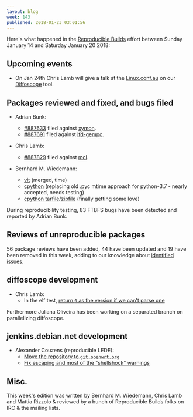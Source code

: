 ```yaml
---
layout: blog
week: 143
published: 2018-01-23 03:01:56
---
```


Here's what happened in the [Reproducible Builds](https://reproducible-builds.org) effort between Sunday January 14 and Saturday January 20 2018:

Upcoming events
---------------

* On Jan 24th Chris Lamb will give a talk at the [Linux.conf.au](https://www.linux.conf.au) on our [Diffoscope](https://diffoscope.org) tool.

Packages reviewed and fixed, and bugs filed
-------------------------------------------

* Adrian Bunk:
    * [#887633](https://bugs.debian.org/887633) filed against [xymon](https://tracker.debian.org/pkg/xymon).
    * [#887691](https://bugs.debian.org/887691) filed against [ifd-gempc](https://tracker.debian.org/pkg/ifd-gempc).

* Chris Lamb:
    * [#887829](https://bugs.debian.org/887829) filed against [mcl](https://tracker.debian.org/pkg/mcl).

* Bernhard M. Wiedemann:
    * [vit](https://github.com/scottkosty/vit/commit/71fd605a75551506115e5ab71dc4b20fe8d84576) (merged, time)
    * [cpython](https://github.com/python/cpython/pull/5200) (replacing old .pyc mtime approach for python-3.7 - nearly accepted, needs testing)
    * [cpython tarfile/zipfile](https://github.com/python/cpython/pull/2263) (finally getting some love)

During reproducibility testing, 83 FTBFS bugs have been detected and reported by Adrian Bunk.

Reviews of unreproducible packages
----------------------------------

56 package reviews have been added, 44 have been updated and 19 have been removed in this week,
adding to our knowledge about [identified issues](https://tests.reproducible-builds.org/debian/index_issues.html).


diffoscope development
----------------------

- Chris Lamb:
    - In the elf test, [return `0` as the version if we can't parse one](https://salsa.debian.org/reproducible-builds/diffoscope/commit/34b54b4)

Furthermore Juliana Oliveira has been working on a separated branch on
parallelizing diffoscope.

jenkins.debian.net development
------------------------------

- Alexander Couzens (reproducible LEDE):
    - [Move the repository to `git.openwrt.org`](https://anonscm.debian.org/git/qa/jenkins.debian.net.git/commit/?id=a7005c6c)
    - [Fix escaping and most of the "shellshock" warnings](https://anonscm.debian.org/git/qa/jenkins.debian.net.git/commit/?id=54be1b3e)

Misc.
-----

This week's edition was written by Bernhard M. Wiedemann, Chris Lamb and Mattia Rizzolo & reviewed by a bunch of Reproducible Builds folks on IRC & the mailing lists.
